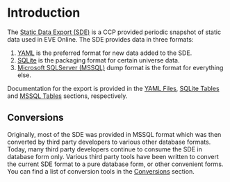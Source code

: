 # Introduction
The [Static Data Export (SDE)](https://developers.eveonline.com/resource/resources) is a CCP provided periodic snapshot of static data used in EVE Online. 
The SDE provides data in three formats:

1. [YAML](https://en.wikipedia.org/wiki/YAML) is the preferred format for new data added to the SDE.
2. [SQLite](https://www.sqlite.org/) is the packaging format for certain universe data.
3. [Microsoft SQLServer (MSSQL)](https://en.wikipedia.org/wiki/Microsoft_SQL_Server) dump format is the format for everything else.

Documentation for the export is provided in the [YAML Files](yaml/index.md), [SQLite Tables](sqlite/index.md) and [MSSQL Tables](mssql/index.md) sections, respectively.

## Conversions
Originally, most of the SDE was provided in MSSQL format which was then converted by third party developers to various other database formats.
Today, many third party developers continue to consume the SDE in database form only. Various third party tools have been written to
convert the current SDE format to a pure database form, or other convenient forms.  You can find a list of conversion tools
in the [Conversions](conversions.md) section.
